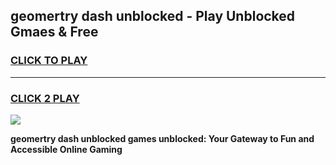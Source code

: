 
## geomertry dash unblocked - Play Unblocked Gmaes & Free
<h3>
<a href="https://news.freeplayer.one?title=geomertry_dash_unblocked&ref=16F">CLICK TO PLAY</a></h3>
<hr>

<h3>
<a href="https://news.freeplayer.one?title=geomertry_dash_unblocked&ref=16F">CLICK 2 PLAY</a>
  
</h3>

<a href="https://news.freeplayer.one?title=geomertry_dash_unblocked&ref=16F/"><img src="https://clearcache.store/games.png"></a>


**geomertry dash unblocked games unblocked: Your Gateway to Fun and Accessible Online Gaming**
